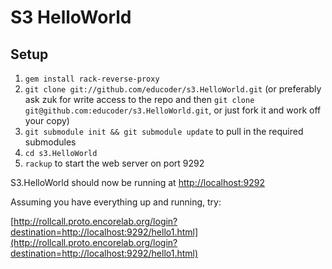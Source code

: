 S3 HelloWorld
=============

Setup
-----

1. `gem install rack-reverse-proxy`
2. `git clone git://github.com/educoder/s3.HelloWorld.git`
   (or preferably ask zuk for write access to the repo and then `git clone git@github.com:educoder/s3.HelloWorld.git`,
    or just fork it and work off your copy)
3. `git submodule init && git submodule update` to pull in the required submodules
3. `cd s3.HelloWorld`
4. `rackup` to start the web server on port 9292

S3.HelloWorld should now be running at [http://localhost:9292](http://localhost:9292)


Assuming you have everything up and running, try:

[http://rollcall.proto.encorelab.org/login?destination=http://localhost:9292/hello1.html](http://rollcall.proto.encorelab.org/login?destination=http://localhost:9292/hello1.html)
